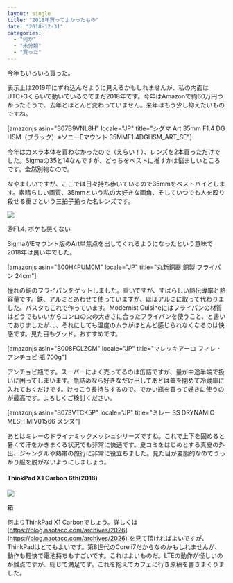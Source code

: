 ```yaml
---
layout: single
title: "2018年買ってよかったもの"
date: "2018-12-31"
categories: 
  - "何か"
  - "未分類"
  - "買った"
---
```


今年もいろいろ買った。

表示上は2019年にずれ込んだように見えるかもしれませんが、私の内面はUTC+3くらいで動いているのでまだ2018年です。今年はAmazonで約60万円つかったそうで、去年とほとんど変わっていません。来年はもう少し抑えたいものですね。

\[amazonjs asin="B07B9VNL8H" locale="JP" title="シグマ Art 35mm F1.4 DG HSM（ブラック）※ソニーEマウント 35MMF1.4DGHSM\_ART\_SE"\]

今年はカメラ本体を買わなかったので（えらい！）、レンズを2本買っただけでした。Sigmaの35と14なんですが、どっちをベストに推すかは悩ましいところです。全然別物なので。

なやましいですが、ここでは日々持ち歩いているので35mmをベストバイとします。素晴らしい画質、35mmという私の大好きな画角、そしていつでも人を殴り殺せる重さという三拍子揃った名レンズです。

[![](https://blog.naotaco.com/assets/images/posts/2019/01/N0004492-720x480.jpg)](https://blog.naotaco.com/assets/images/posts/2019/01/N0004492.jpg)

@F1.4. ボケも悪くない

SigmaがEマウント版のArt単焦点を出してくれるようになったという意味で2018年は良い年でした。

\[amazonjs asin="B00H4PUM0M" locale="JP" title="丸新銅器 銅製 フライパン 24cm"\]

憧れの銅のフライパンをゲットしました。重いですが、すばらしい熱伝導率と熱容量です。鉄、アルミとあわせて使っていますが、ほぼアルミに取って代わりました。パスタもこれで作っています。Modernist Cuisineにはフライパンの材質はどうでもいいからコンロの火の大きさに合ったフライパンを使うこと、と書いてありましたが、、、それにしても温度のムラがほとんど感じられなくなるのは快感です。見た目もグッド。おすすめです。

\[amazonjs asin="B008FCLZCM" locale="JP" title="マレッキアーロ フィレ・アンチョビ 瓶 700g"\]

アンチョビ瓶です。スーパーによく売ってるのは缶詰ですが、量が中途半端で扱いに困ってしまいます。瓶詰めなら好きなだけ出してあとは蓋を閉めて冷蔵庫に入れておくだけです。けっこう長持ちするので、でかい瓶を買って好きに使うのが最高です。よろしくご検討ください。

\[amazonjs asin="B073VTCK5P" locale="JP" title="ミレー SS DRYNAMIC MESH MIV01566 メンズ"\]

あとはミレーのドライナミックメッシュシリーズですね。これで上下を固めると暑くて汗をかきまくる状況でも非常に快適です。夏コミをはじめとする真夏の外出、ジャングルや熱帯の旅行に非常に役立ちました。見た目が変態的なのでうっかり服を脱がないようにしましょう。

#### ThinkPad X1 Carbon 6th(2018)

![](https://blog.naotaco.com/assets/images/posts/2019/01/Di3wv6wUYAA6Cgs-720x540.jpg)

箱

何よりThinkPad X1 Carbonでしょう。詳しくは [https://blog.naotaco.com/archives/2026](https://blog.naotaco.com/archives/2026) を見て頂ければよいですが、ThinkPadはとてもよいです。第8世代のCore i7だからなのかもしれませんが、動作も軽快で電池持ちもすごいです。これはよいものだ。LTEの動作が怪しいのが難点ですが、総じて満足です。これを抱えてカフェに行き原稿を書きまくりました。
